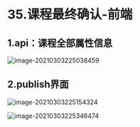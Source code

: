 # 35.课程最终确认-前端

## 1.api：课程全部属性信息

![image-20210303225038459](https://raw.githubusercontent.com/TWDH/Leetcode-From-Zero/pictures/img/image-20210303225038459.png)

## 2.publish界面

![image-20210303225154324](https://raw.githubusercontent.com/TWDH/Leetcode-From-Zero/pictures/img/image-20210303225154324.png)

![image-20210303225346474](https://raw.githubusercontent.com/TWDH/Leetcode-From-Zero/pictures/img/image-20210303225346474.png)